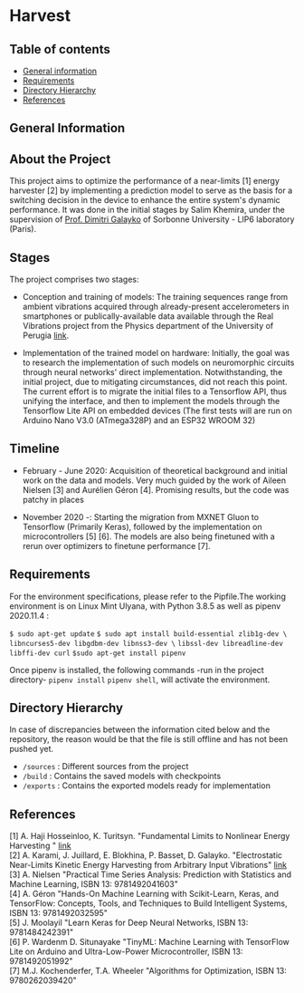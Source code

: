 # Harvest

## Table of contents

* [General information](#general-info)
* [Requirements](#requirements)
* [Directory Hierarchy](#directory-hierarchy)
* [References](#references)

## General Information

About the Project
-----------------

This project aims to optimize the performance of a near-limits [1] energy harvester [2] by implementing a prediction model to serve as the basis for a switching decision in the device to enhance the entire system's dynamic performance. It was done in the initial stages by Salim Khemira, under the supervision of [Prof. Dimitri Galayko](https://scholar.google.fr/citations?user=_u3mqkcAAAAJ&hl=fr) of Sorbonne University - LIP6 laboratory (Paris).

Stages
------

The project comprises two stages:

* Conception and training of models: 
The training sequences range from ambient vibrations acquired through already-present accelerometers in smartphones or publically-available data available through the Real Vibrations project from the Physics department of the University of Perugia [link](https://realvibrations.nipslab.org/).

* Implementation of the trained model on hardware: 
Initially, the goal was to research the implementation of such models on neuromorphic circuits through neural networks' direct implementation. Notwithstanding, the initial project, due to mitigating circumstances, did not reach this point. The current effort is to migrate the initial files to a Tensorflow API, thus unifying the interface, and then to implement the models through the Tensorflow Lite API on embedded devices (The first tests will are run on Arduino Nano V3.0 (ATmega328P) and an ESP32 WROOM 32)

Timeline
--------------------

* February - June 2020: Acquisition of theoretical background and initial work on the data and models. Very much guided by the work of Aileen Nielsen [3] and Aurélien Géron [4]. Promising results, but the code was patchy in places

* November 2020 -: Starting the migration from MXNET Gluon to Tensorflow (Primarily Keras), followed by the implementation on microcontrollers [5] [6]. The models are also being finetuned with a rerun over optimizers to finetune performance [7].  

## Requirements

For the environment specifications, please refer to the Pipfile.The working environment is on Linux Mint Ulyana, with Python  3.8.5 as well as pipenv 2020.11.4 :

`$ sudo apt-get update`
`$ sudo apt install build-essential zlib1g-dev \`
`libncurses5-dev libgdbm-dev libnss3-dev \`
`libssl-dev libreadline-dev libffi-dev curl`
`$sudo apt-get install pipenv`

Once pipenv is installed, the following commands -run in the project directory- `pipenv install`  `pipenv shell`, will activate the environment.

## Directory Hierarchy

In case of discrepancies between the information cited below and the repository, the reason would be that the file is still offline and has not been pushed yet.

* `/sources` : Different sources from the project
* `/build` : Contains the saved models with checkpoints
* `/exports` : Contains the exported models ready for implementation

## References

[1] A. Haji Hosseinloo, K. Turitsyn. "Fundamental Limits to Nonlinear Energy Harvesting
" [link](https://dspace.mit.edu/handle/1721.1/100750)  
[2] A. Karami, J. Juillard, E. Blokhina, P. Basset, D. Galayko. "Electrostatic Near-Limits Kinetic Energy
Harvesting from Arbitrary Input Vibrations" [link](https://arxiv.org/abs/2002.07086)  
[3] A. Nielsen "Practical Time Series Analysis: Prediction with Statistics and Machine Learning, ISBN 13: 9781492041603"  
[4] A. Géron "Hands-On Machine Learning with Scikit-Learn, Keras, and TensorFlow: Concepts, Tools, and Techniques to Build Intelligent Systems, ISBN 13: 9781492032595"  
[5] J. Moolayil "Learn Keras for Deep Neural Networks, ISBN 13: 9781484242391"  
[6] P. Wardenm D. Situnayake "TinyML: Machine Learning with TensorFlow Lite on Arduino and Ultra-Low-Power Microcontroller, ISBN 13: 9781492051992"  
[7] M.J. Kochenderfer, T.A. Wheeler "Algorithms for Optimization, ISBN 13: 9780262039420"  